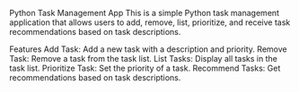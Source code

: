 Python Task Management App
This is a simple Python task management application that allows users to add, remove, list, prioritize, and receive task recommendations based on task descriptions.

Features
Add Task: Add a new task with a description and priority.
Remove Task: Remove a task from the task list.
List Tasks: Display all tasks in the task list.
Prioritize Task: Set the priority of a task.
Recommend Tasks: Get recommendations based on task descriptions.
